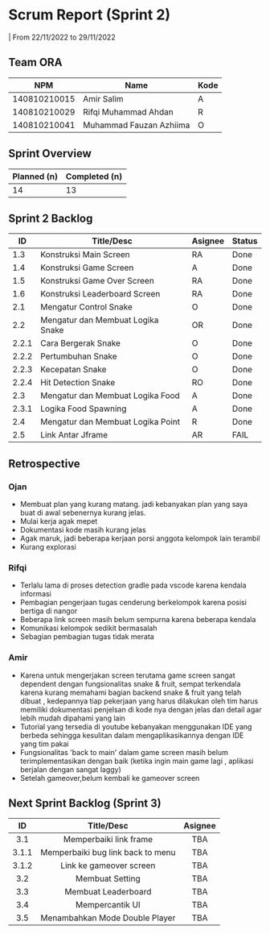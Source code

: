 # Scrum Report (Sprint 2)
| From 22/11/2022 to 29/11/2022

## Team ORA
| NPM           | Name                    | Kode| 
| ------------- |-------------------------|-----|
| 140810210015  | Amir Salim              | A   |
| 140810210029  | Rifqi Muhammad Ahdan    | R   |
| 140810210041  | Muhammad Fauzan Azhiima | O   |

## Sprint Overview
| Planned (n)   | Completed (n) |
| ------------- |-------------- |
| 14             | 13             |

## Sprint 2 Backlog

| ID  | Title/Desc | Asignee | Status |
| --- | ---------- | ------- | ------ |
| 1.3   | Konstruksi Main Screen | RA  | Done |
| 1.4   | Konstruksi Game Screen | A  | Done |
| 1.5   | Konstruksi Game Over Screen | RA | Done |
| 1.6   | Konstruksi Leaderboard Screen | RA | Done |
| 2.1   | Mengatur Control Snake | O | Done |
| 2.2   | Mengatur dan Membuat Logika Snake | OR | Done |
| 2.2.1 | Cara Bergerak Snake | O | Done |
| 2.2.2 | Pertumbuhan Snake | O | Done|
| 2.2.3 | Kecepatan Snake | O | Done |
| 2.2.4 | Hit Detection Snake | RO | Done |
| 2.3   | Mengatur dan Membuat Logika Food | A | Done |
| 2.3.1 | Logika Food Spawning | A | Done |
| 2.4   | Mengatur dan Membuat Logika Point | R | Done |
| 2.5   | Link Antar Jframe | AR | FAIL |

## Retrospective 

### Ojan
- Membuat plan yang kurang matang. jadi kebanyakan plan yang saya buat di awal sebenernya kurang jelas.
- Mulai kerja agak mepet
- Dokumentasi kode masih kurang jelas
- Agak maruk, jadi beberapa kerjaan porsi anggota kelompok lain terambil
- Kurang explorasi
### Rifqi
- Terlalu lama di proses detection gradle pada vscode karena kendala informasi
- Pembagian pengerjaan tugas cenderung berkelompok karena posisi bertiga di nangor
- Beberapa link screen masih belum sempurna karena beberapa kendala
- Komunikasi kelompok sedikit bermasalah
- Sebagian pembagian tugas tidak merata
### Amir
- Karena untuk mengerjakan screen terutama game screen sangat dependent dengan fungsionalitas snake & fruit,        sempat terkendala karena kurang memahami bagian backend snake & fruit yang telah dibuat , kedepannya tiap pekerjaan yang harus dilakukan oleh tim harus memiliki dokumentasi penjelsan di kode nya dengan jelas dan detail agar lebih mudah dipahami yang lain
- Tutorial yang tersedia di youtube kebanyakan menggunakan IDE yang berbeda sehingga kesulitan dalam mengaplikasikannya dengan IDE yang tim pakai
- Fungsionalitas 'back to main' dalam game screen masih belum terimplementasikan dengan baik (ketika ingin main game lagi , aplikasi berjalan dengan sangat laggy)
- Setelah gameover,belum kembali ke gameover screen

## Next Sprint Backlog (Sprint 3)
| ID  | Title/Desc | Asignee | 
|:---:|:----------:|:-------:| 
| 3.1   | Memperbaiki link frame | TBA |
| 3.1.1 | Memperbaiki bug link back to menu | TBA |
| 3.1.2 | Link ke gameover screen | TBA |
| 3.2   | Membuat Setting | TBA | 
| 3.3   | Membuat Leaderboard | TBA | 
| 3.4   | Mempercantik UI | TBA | 
| 3.5   | Menambahkan Mode Double Player | TBA | 


